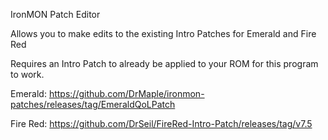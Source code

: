 IronMON Patch Editor

Allows you to make edits to the existing Intro Patches for Emerald and Fire Red

Requires an Intro Patch to already be applied to your ROM for this program to work.

Emerald: https://github.com/DrMaple/ironmon-patches/releases/tag/EmeraldQoLPatch

Fire Red: https://github.com/DrSeil/FireRed-Intro-Patch/releases/tag/v7.5